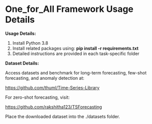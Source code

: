 # One_for_All Framework Usage Details


**Usage Details:** 

1. Install Python 3.8
2. Install related packages using:
   **pip install -r requirements.txt**
3. Detailed instructions are provided in each task-specific folder

**Dataset Details:**

Access datasets and benchmark for long-term forecasting, few-shot forecasting, and anomaly detection at:

https://github.com/thuml/Time-Series-Library

For zero-shot forecasting, visit:

https://github.com/rakshitha123/TSForecasting

Place the downloaded dataset into the ./datasets folder.





   





 

